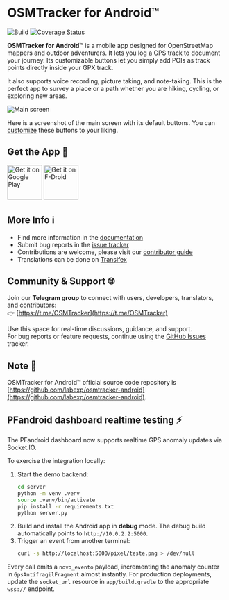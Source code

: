 # OSMTracker for Android™

![Build](https://github.com/labexp/osmtracker-android/actions/workflows/android.yml/badge.svg?branch=develop)
[![Coverage Status](https://coveralls.io/repos/github/labexp/osmtracker-android/badge.svg?branch=develop)](https://coveralls.io/github/labexp/osmtracker-android?branch=develop)

**OSMTracker for Android™** is a mobile app designed for OpenStreetMap mappers and outdoor adventurers. It lets you log a GPS track to document your journey. Its customizable buttons let you simply add POIs as track points directly inside your GPX track.

It also supports voice recording, picture taking, and note-taking. This is the perfect app to survey a place or a path whether you are hiking, cycling, or exploring new areas.

![Main screen](https://wiki.openstreetmap.org/w/images/thumb/7/7b/OSMTracker-Android-main-screen-en.jpg/200px-OSMTracker-Android-main-screen-en.jpg)

Here is a screenshot of the main screen with its default buttons. You can [customize](https://github.com/labexp/osmtracker-android/wiki/Custom-buttons-layouts) these buttons to your liking.

## Get the App 📲

[<img alt='Get it on Google Play' src='https://play.google.com/intl/en_us/badges/images/generic/en_badge_web_generic.png' height="80"/>](https://play.google.com/store/apps/details?id=net.osmtracker)
[<img src="https://f-droid.org/badge/get-it-on.png" alt="Get it on F-Droid" height="80">](https://f-droid.org/app/net.osmtracker)

## More Info ℹ️

- Find more information in the [documentation](https://github.com/labexp/osmtracker-android/wiki)
- Submit bug reports in the [issue tracker](https://github.com/labexp/osmtracker-android/issues)
- Contributions are welcome, please visit our [contributor guide](https://github.com/labexp/osmtracker-android/blob/master/CONTRIBUTING.md)
- Translations can be done on [Transifex](https://explore.transifex.com/labexp/osmtracker-android/)

## Community & Support 🌐

Join our **Telegram group** to connect with users, developers, translators, and contributors:  
👉 [https://t.me/OSMTracker](https://t.me/OSMTracker)

Use this space for real-time discussions, guidance, and support.  
For bug reports or feature requests, continue using the [GitHub Issues](https://github.com/labexp/osmtracker-android/issues) tracker.


## Note 📝

OSMTracker for Android™ official source code repository is [https://github.com/labexp/osmtracker-android](https://github.com/labexp/osmtracker-android).

## PFandroid dashboard realtime testing ⚡️

The PFandroid dashboard now supports realtime GPS anomaly updates via Socket.IO.

To exercise the integration locally:

1. Start the demo backend:
   ```bash
   cd server
   python -m venv .venv
   source .venv/bin/activate
   pip install -r requirements.txt
   python server.py
   ```
2. Build and install the Android app in **debug** mode. The debug build automatically points to `http://10.0.2.2:5000`.
3. Trigger an event from another terminal:
   ```bash
   curl -s http://localhost:5000/pixel/teste.png > /dev/null
   ```

Every call emits a `novo_evento` payload, incrementing the anomaly counter in `GpsAntifragilFragment` almost instantly. For production deployments, update the `socket_url` resource in `app/build.gradle` to the appropriate `wss://` endpoint.
